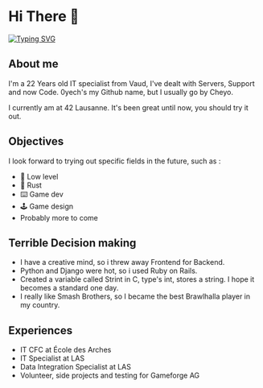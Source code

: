 # Hi There 💚
[![Typing SVG](https://readme-typing-svg.demolab.com?font=Fira+Code&pause=1000&color=24F75E&random=true&width=435&height=30&lines=I+love+fried+shrimps)](https://git.io/typing-svg)
## About me
I'm a 22 Years old IT specialist from Vaud, I've dealt with Servers, Support and now Code.
0yech's my Github name, but I usually go by Cheyo.

I currently am at 42 Lausanne. It's been great until now, you should try it out.

## Objectives

I look forward to trying out specific fields in the future, such as :
- 💾 Low level
- 💖 Rust 
- ⌨️ Game dev
- 🕹️ Game design
- Probably more to come

## Terrible Decision making
- I have a creative mind, so i threw away Frontend for Backend.
- Python and Django were hot, so i used Ruby on Rails.
- Created a variable called Strint in C, type's int, stores a string. I hope it becomes a standard one day.
- I really like Smash Brothers, so I became the best Brawlhalla player in my country.

## Experiences
- IT CFC at École des Arches
- IT Specialist at LAS
- Data Integration Specialist at LAS
- Volunteer, side projects and testing for Gameforge AG
<!--
**0yech/0yech** is a ✨ _special_ ✨ repository because its `README.md` (this file) appears on your GitHub profile.

Here are some ideas to get you started:

- 🔭 I’m currently working on ...
- 🌱 I’m currently learning ...
- 👯 I’m looking to collaborate on ...
- 🤔 I’m looking for help with ...
- 💬 Ask me about ...
- 📫 How to reach me: ...
- 😄 Pronouns: ...
- ⚡ Fun fact: ...
-->
